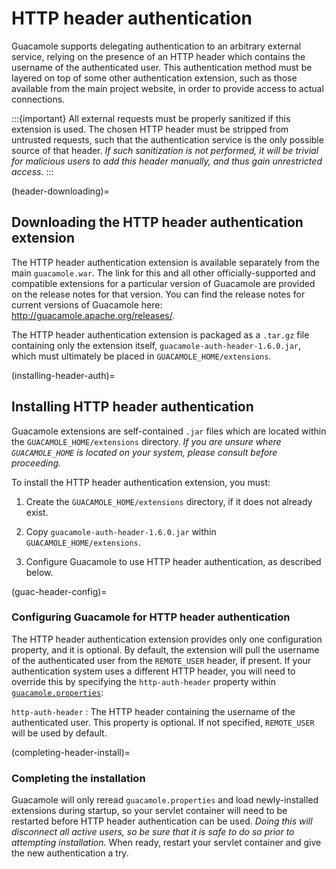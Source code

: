 HTTP header authentication
==========================

Guacamole supports delegating authentication to an arbitrary external service,
relying on the presence of an HTTP header which contains the username of the
authenticated user. This authentication method must be layered on top of some
other authentication extension, such as those available from the main project
website, in order to provide access to actual connections.

:::{important}
All external requests must be properly sanitized if this extension is used. The
chosen HTTP header must be stripped from untrusted requests, such that the
authentication service is the only possible source of that header. *If such
sanitization is not performed, it will be trivial for malicious users to add
this header manually, and thus gain unrestricted access.*
:::

(header-downloading)=

Downloading the HTTP header authentication extension
----------------------------------------------------

The HTTP header authentication extension is available separately from the main
`guacamole.war`. The link for this and all other officially-supported and
compatible extensions for a particular version of Guacamole are provided on the
release notes for that version. You can find the release notes for current
versions of Guacamole here: <http://guacamole.apache.org/releases/>.

The HTTP header authentication extension is packaged as a `.tar.gz` file
containing only the extension itself, `guacamole-auth-header-1.6.0.jar`, which
must ultimately be placed in `GUACAMOLE_HOME/extensions`.

(installing-header-auth)=

Installing HTTP header authentication
-------------------------------------

Guacamole extensions are self-contained `.jar` files which are located within
the `GUACAMOLE_HOME/extensions` directory. *If you are unsure where
`GUACAMOLE_HOME` is located on your system, please consult
[](configuring-guacamole) before proceeding.*

To install the HTTP header authentication extension, you must:

1. Create the `GUACAMOLE_HOME/extensions` directory, if it does not already
   exist.

2. Copy `guacamole-auth-header-1.6.0.jar` within `GUACAMOLE_HOME/extensions`.

3. Configure Guacamole to use HTTP header authentication, as described below.

(guac-header-config)=

### Configuring Guacamole for HTTP header authentication

The HTTP header authentication extension provides only one configuration
property, and it is optional. By default, the extension will pull the username
of the authenticated user from the `REMOTE_USER` header, if present. If your
authentication system uses a different HTTP header, you will need to override
this by specifying the `http-auth-header` property within
[`guacamole.properties`](initial-setup):

`http-auth-header`
: The HTTP header containing the username of the authenticated user.  This
  property is optional. If not specified, `REMOTE_USER` will be used by
  default.

(completing-header-install)=

### Completing the installation

Guacamole will only reread `guacamole.properties` and load newly-installed
extensions during startup, so your servlet container will need to be restarted
before HTTP header authentication can be used.  *Doing this will disconnect all
active users, so be sure that it is safe to do so prior to attempting
installation.* When ready, restart your servlet container and give the new
authentication a try.

